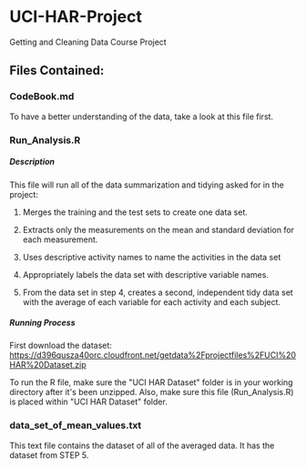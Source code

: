 # UCI-HAR-Project
Getting and Cleaning Data Course Project


## Files Contained: 

### CodeBook.md
To have a better understanding of the data, take a look at this file first.

### Run_Analysis.R
##### Description
This file will run all of the data summarization and tidying asked for in the project:

1. Merges the training and the test sets to create one data set.

2. Extracts only the measurements on the mean and standard deviation for each measurement. 

3. Uses descriptive activity names to name the activities in the data set

4. Appropriately labels the data set with descriptive variable names. 

5. From the data set in step 4, creates a second, independent tidy data set with the average of each variable for each activity and each subject.

##### Running Process
First download the dataset: 
https://d396qusza40orc.cloudfront.net/getdata%2Fprojectfiles%2FUCI%20HAR%20Dataset.zip 

To run the R file, make sure the "UCI HAR Dataset" folder is in your working directory after it's been unzipped. Also, make sure this file (Run_Analysis.R) is placed within "UCI HAR Dataset" folder.

### data_set_of_mean_values.txt
This text file contains the dataset of all of the averaged data. It has the dataset from STEP 5.
